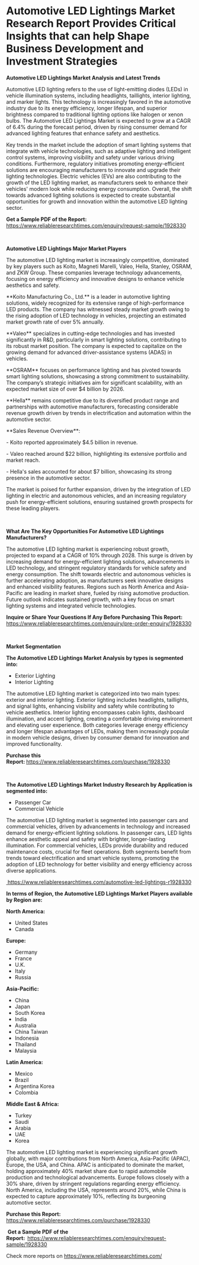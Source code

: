<p><h1>Automotive LED Lightings Market Research Report Provides Critical Insights that can help Shape Business Development and Investment Strategies</h1></p><p><strong>Automotive LED Lightings Market Analysis and Latest Trends</strong></p>
<p><p>Automotive LED lighting refers to the use of light-emitting diodes (LEDs) in vehicle illumination systems, including headlights, taillights, interior lighting, and marker lights. This technology is increasingly favored in the automotive industry due to its energy efficiency, longer lifespan, and superior brightness compared to traditional lighting options like halogen or xenon bulbs. The Automotive LED Lightings Market is expected to grow at a CAGR of 6.4% during the forecast period, driven by rising consumer demand for advanced lighting features that enhance safety and aesthetics.</p><p>Key trends in the market include the adoption of smart lighting systems that integrate with vehicle technologies, such as adaptive lighting and intelligent control systems, improving visibility and safety under various driving conditions. Furthermore, regulatory initiatives promoting energy-efficient solutions are encouraging manufacturers to innovate and upgrade their lighting technologies. Electric vehicles (EVs) are also contributing to the growth of the LED lighting market, as manufacturers seek to enhance their vehicles' modern look while reducing energy consumption. Overall, the shift towards advanced lighting solutions is expected to create substantial opportunities for growth and innovation within the automotive LED lighting sector.</p></p>
<p><strong>Get a Sample PDF of the Report:&nbsp;</strong> <a href="https://www.reliableresearchtimes.com/enquiry/request-sample/1928330?utm_campaign=2275&utm_medium=2&utm_source=Github&utm_content=ia&utm_term=29032025&utm_id=automotive-led-lightings">https://www.reliableresearchtimes.com/enquiry/request-sample/1928330</a></p>
<p>&nbsp;</p>
<p><strong>Automotive LED Lightings Major Market Players</strong></p>
<p><p>The automotive LED lighting market is increasingly competitive, dominated by key players such as Koito, Magneti Marelli, Valeo, Hella, Stanley, OSRAM, and ZKW Group. These companies leverage technology advancements, focusing on energy efficiency and innovative designs to enhance vehicle aesthetics and safety. </p><p>**Koito Manufacturing Co., Ltd.** is a leader in automotive lighting solutions, widely recognized for its extensive range of high-performance LED products. The company has witnessed steady market growth owing to the rising adoption of LED technology in vehicles, projecting an estimated market growth rate of over 5% annually. </p><p>**Valeo** specializes in cutting-edge technologies and has invested significantly in R&D, particularly in smart lighting solutions, contributing to its robust market position. The company is expected to capitalize on the growing demand for advanced driver-assistance systems (ADAS) in vehicles.</p><p>**OSRAM** focuses on performance lighting and has pivoted towards smart lighting solutions, showcasing a strong commitment to sustainability. The company’s strategic initiatives aim for significant scalability, with an expected market size of over $4 billion by 2026.</p><p>**Hella** remains competitive due to its diversified product range and partnerships with automotive manufacturers, forecasting considerable revenue growth driven by trends in electrification and automation within the automotive sector.</p><p>**Sales Revenue Overview**: </p><p>- Koito reported approximately $4.5 billion in revenue.</p><p>- Valeo reached around $22 billion, highlighting its extensive portfolio and market reach.</p><p>- Hella's sales accounted for about $7 billion, showcasing its strong presence in the automotive sector.</p><p>The market is poised for further expansion, driven by the integration of LED lighting in electric and autonomous vehicles, and an increasing regulatory push for energy-efficient solutions, ensuring sustained growth prospects for these leading players.</p></p>
<p>&nbsp;</p>
<p><strong>What Are The Key Opportunities For Automotive LED Lightings Manufacturers?</strong></p>
<p><p>The automotive LED lighting market is experiencing robust growth, projected to expand at a CAGR of 10% through 2028. This surge is driven by increasing demand for energy-efficient lighting solutions, advancements in LED technology, and stringent regulatory standards for vehicle safety and energy consumption. The shift towards electric and autonomous vehicles is further accelerating adoption, as manufacturers seek innovative designs and enhanced visibility features. Regions such as North America and Asia-Pacific are leading in market share, fueled by rising automotive production. Future outlook indicates sustained growth, with a key focus on smart lighting systems and integrated vehicle technologies.</p></p>
<p><strong>Inquire or Share Your Questions If Any Before Purchasing This Report:</strong> <a href="https://www.reliableresearchtimes.com/enquiry/pre-order-enquiry/1928330?utm_campaign=2275&utm_medium=2&utm_source=Github&utm_content=ia&utm_term=29032025&utm_id=automotive-led-lightings">https://www.reliableresearchtimes.com/enquiry/pre-order-enquiry/1928330</a></p>
<p>&nbsp;</p>
<p><strong>Market Segmentation</strong></p>
<p><strong>The Automotive LED Lightings Market Analysis by types is segmented into:</strong></p>
<p><ul><li>Exterior Lighting</li><li>Interior Lighting</li></ul></p>
<p><p>The automotive LED lighting market is categorized into two main types: exterior and interior lighting. Exterior lighting includes headlights, taillights, and signal lights, enhancing visibility and safety while contributing to vehicle aesthetics. Interior lighting encompasses cabin lights, dashboard illumination, and accent lighting, creating a comfortable driving environment and elevating user experience. Both categories leverage energy efficiency and longer lifespan advantages of LEDs, making them increasingly popular in modern vehicle designs, driven by consumer demand for innovation and improved functionality.</p></p>
<p><strong>Purchase this Report:&nbsp;</strong><a href="https://www.reliableresearchtimes.com/purchase/1928330?utm_campaign=2275&utm_medium=2&utm_source=Github&utm_content=ia&utm_term=29032025&utm_id=automotive-led-lightings">https://www.reliableresearchtimes.com/purchase/1928330</a></p>
<p>&nbsp;</p>
<p><strong>The Automotive LED Lightings Market Industry Research by Application is segmented into:</strong></p>
<p><ul><li>Passenger Car</li><li>Commercial Vehicle</li></ul></p>
<p><p>The automotive LED lighting market is segmented into passenger cars and commercial vehicles, driven by advancements in technology and increased demand for energy-efficient lighting solutions. In passenger cars, LED lights enhance aesthetic appeal and safety with brighter, longer-lasting illumination. For commercial vehicles, LEDs provide durability and reduced maintenance costs, crucial for fleet operations. Both segments benefit from trends toward electrification and smart vehicle systems, promoting the adoption of LED technology for better visibility and energy efficiency across diverse applications.</p></p>
<p><a href="https://www.reliableresearchtimes.com/automotive-led-lightings-r1928330?utm_campaign=2275&utm_medium=2&utm_source=Github&utm_content=ia&utm_term=29032025&utm_id=automotive-led-lightings">&nbsp;https://www.reliableresearchtimes.com/automotive-led-lightings-r1928330</a></p>
<p><strong>In terms of Region, the Automotive LED Lightings Market Players available by Region are:</strong></p>
<p>
    <p> <strong> North America: </strong>
        <ul>
            <li>United States</li>
            <li>Canada</li>
        </ul>
        </p> 
    <p> <strong> Europe: </strong>
        <ul>
            <li>Germany</li>
            <li>France</li>
            <li>U.K.</li>
            <li>Italy</li>
            <li>Russia</li>
        </ul>
        </p> 
    <p> <strong> Asia-Pacific: </strong>
        <ul>
            <li>China</li>
            <li>Japan</li>
            <li>South Korea</li>
            <li>India</li>
            <li>Australia</li>
            <li>China Taiwan</li>
            <li>Indonesia</li>
            <li>Thailand</li>
            <li>Malaysia</li>
        </ul>
        </p> 
    <p> <strong> Latin America: </strong>
        <ul>
            <li>Mexico</li>
            <li>Brazil</li>
            <li>Argentina Korea</li>
            <li>Colombia</li>
        </ul>
        </p> 
    <p> <strong> Middle East & Africa: </strong>
        <ul>
            <li>Turkey</li>
            <li>Saudi</li>
            <li>Arabia</li>
            <li>UAE</li>
            <li>Korea</li>
        </ul>
    </p>
    </p>
<p><p>The automotive LED lighting market is experiencing significant growth globally, with major contributions from North America, Asia-Pacific (APAC), Europe, the USA, and China. APAC is anticipated to dominate the market, holding approximately 40% market share due to rapid automobile production and technological advancements. Europe follows closely with a 30% share, driven by stringent regulations regarding energy efficiency. North America, including the USA, represents around 20%, while China is expected to capture approximately 10%, reflecting its burgeoning automotive sector.</p></p>
<p><strong>Purchase this Report: </strong><a href="https://www.reliableresearchtimes.com/purchase/1928330?utm_campaign=2275&utm_medium=2&utm_source=Github&utm_content=ia&utm_term=29032025&utm_id=automotive-led-lightings">https://www.reliableresearchtimes.com/purchase/1928330</a></p>
<p>&nbsp;<strong>Get a Sample PDF of the Report:&nbsp;&nbsp;</strong><a href="https://www.reliableresearchtimes.com/enquiry/request-sample/1928330?utm_campaign=2275&utm_medium=2&utm_source=Github&utm_content=ia&utm_term=29032025&utm_id=automotive-led-lightings">https://www.reliableresearchtimes.com/enquiry/request-sample/1928330</a></p>
<p><strong></strong></p>
<p>Check more reports on <a href="https://www.reliableresearchtimes.com/?utm_campaign=2275&utm_medium=2&utm_source=Github&utm_content=ia&utm_term=29032025&utm_id=automotive-led-lightings">https://www.reliableresearchtimes.com/</a></p>